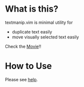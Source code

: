 What is this?
==================================
textmanip.vim is minimal utility for

  * duplicate text easily
  * move visually selected text easily

Check the [Movie](http://www.youtube.com/watch?v=iJh7Z0Rp-rI)!!

How to Use
==================================
Please see [help](https://github.com/t9md/vim-textmanip/blob/master/doc/textmanip.txt).
